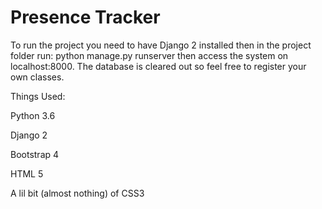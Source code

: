 # Presence Tracker
To run the project you need to have Django 2 installed then in the project folder run: python manage.py runserver then access the system on localhost:8000.
The database is cleared out so feel free to register your own classes.

Things Used:

Python 3.6

Django 2

Bootstrap 4

HTML 5

A lil bit (almost nothing) of CSS3
